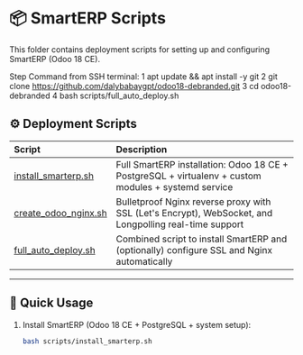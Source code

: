 # 📦 SmartERP Scripts

This folder contains deployment scripts for setting up and configuring SmartERP (Odoo 18 CE).

Step	Command from SSH terminal:
1	apt update && apt install -y git
2	git clone https://github.com/dalybabaygpt/odoo18-debranded.git
3	cd odoo18-debranded
4	bash scripts/full_auto_deploy.sh

## ⚙️ Deployment Scripts

| Script | Description |
|:---|:---|
| [install_smarterp.sh](install_smarterp.sh) | Full SmartERP installation: Odoo 18 CE + PostgreSQL + virtualenv + custom modules + systemd service |
| [create_odoo_nginx.sh](create_odoo_nginx.sh) | Bulletproof Nginx reverse proxy with SSL (Let's Encrypt), WebSocket, and Longpolling real-time support |
| [full_auto_deploy.sh](full_auto_deploy.sh) | Combined script to install SmartERP and (optionally) configure SSL and Nginx automatically |

---

## 🚀 Quick Usage

1. Install SmartERP (Odoo 18 CE + PostgreSQL + system setup):
   ```bash
   bash scripts/install_smarterp.sh
